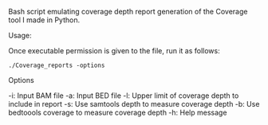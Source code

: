 Bash script emulating coverage depth report generation of the Coverage tool I made in Python.

Usage:

Once executable permission is given to the file, run it as follows:

	./Coverage_reports -options

Options

-i: Input BAM file
-a: Input BED file
-l: Upper limit of coverage depth to include in report
-s: Use samtools depth to measure coverage depth
-b: Use bedtoools coverage to measure coverage depth
-h: Help message
